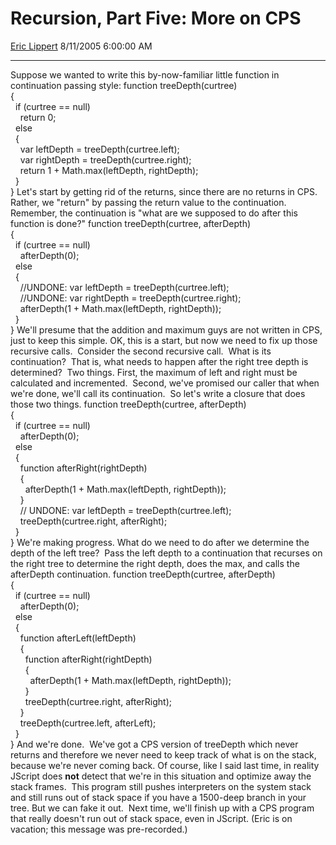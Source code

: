# Recursion, Part Five: More on CPS

[Eric Lippert](https://social.msdn.microsoft.com/profile/Eric%20Lippert) 8/11/2005 6:00:00 AM

-----

Suppose we wanted to write this by-now-familiar little function in continuation passing style: function treeDepth(curtree)  
{  
  if (curtree == null)  
    return 0;  
  else  
  {  
    var leftDepth = treeDepth(curtree.left);  
    var rightDepth = treeDepth(curtree.right);  
    return 1 + Math.max(leftDepth, rightDepth);  
  }  
} Let's start by getting rid of the returns, since there are no returns in CPS. Rather, we "return" by passing the return value to the continuation. Remember, the continuation is "what are we supposed to do after this function is done?" function treeDepth(curtree, afterDepth)  
{  
  if (curtree == null)  
    afterDepth(0);  
  else  
  {  
    //UNDONE: var leftDepth = treeDepth(curtree.left);  
    //UNDONE: var rightDepth = treeDepth(curtree.right);  
    afterDepth(1 + Math.max(leftDepth, rightDepth));  
  }  
} We'll presume that the addition and maximum guys are not written in CPS, just to keep this simple. OK, this is a start, but now we need to fix up those recursive calls.  Consider the second recursive call.  What is its continuation?  That is, what needs to happen after the right tree depth is determined?  Two things. First, the maximum of left and right must be calculated and incremented.  Second, we've promised our caller that when we're done, we'll call its continuation.  So let's write a closure that does those two things. function treeDepth(curtree, afterDepth)  
{  
  if (curtree == null)  
    afterDepth(0);  
  else  
  {  
    function afterRight(rightDepth)  
    {  
      afterDepth(1 + Math.max(leftDepth, rightDepth));  
    }  
    // UNDONE: var leftDepth = treeDepth(curtree.left);    
    treeDepth(curtree.right, afterRight);  
  }  
} We're making progress. What do we need to do after we determine the depth of the left tree?  Pass the left depth to a continuation that recurses on the right tree to determine the right depth, does the max, and calls the afterDepth continuation. function treeDepth(curtree, afterDepth)  
{  
  if (curtree == null)  
    afterDepth(0);  
  else  
  {  
    function afterLeft(leftDepth)  
    {  
      function afterRight(rightDepth)  
      {  
        afterDepth(1 + Math.max(leftDepth, rightDepth));  
      }  
      treeDepth(curtree.right, afterRight);  
    }  
    treeDepth(curtree.left, afterLeft);  
  }  
} And we're done.  We've got a CPS version of treeDepth which never returns and therefore we never need to keep track of what is on the stack, because we're never coming back. Of course, like I said last time, in reality JScript does **not** detect that we're in this situation and optimize away the stack frames.  This program still pushes interpreters on the system stack and still runs out of stack space if you have a 1500-deep branch in your tree. But we can fake it out.  Next time, we'll finish up with a CPS program that really doesn't run out of stack space, even in JScript. (Eric is on vacation; this message was pre-recorded.)

